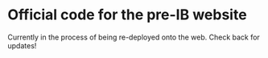# Official code for the pre-IB website
Currently in the process of being re-deployed onto the web. Check back for updates!
